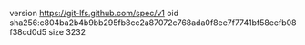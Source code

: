 version https://git-lfs.github.com/spec/v1
oid sha256:c804ba2b4b9bb295fb8cc2a87072c768ada0f8ee7f7741bf58eefb08f38cd0d5
size 3232
